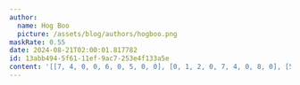 ```yaml
---
author:
  name: Hog Boo
  picture: /assets/blog/authors/hogboo.png
maskRate: 0.55
date: 2024-08-21T02:00:01.817782
id: 13abb494-5f61-11ef-9ac7-253e4f133a5e
content: '[[7, 4, 0, 0, 6, 0, 5, 0, 0], [0, 1, 2, 0, 7, 4, 0, 8, 0], [5, 0, 6, 0, 0, 0, 0, 3, 0], [0, 0, 4, 2, 0, 0, 0, 6, 0], [0, 6, 0, 4, 0, 0, 2, 0, 1], [8, 0, 5, 7, 0, 0, 9, 0, 0], [0, 5, 8, 9, 3, 0, 0, 0, 6], [0, 7, 0, 6, 5, 1, 0, 0, 4], [0, 9, 0, 8, 4, 0, 3, 0, 0]]'
---
```

